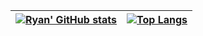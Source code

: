 [![Ryan' GitHub stats](https://github-readme-stats.vercel.app/api?username=justmordeckai&show_icons=true&theme=vision-friendly-dark&text_color=fff&border_color=e36a14&hide_title=true)](https://github.com/justmordeckai) | [![Top Langs](https://github-readme-stats.vercel.app/api/top-langs/?username=justmordeckai&theme=vision-friendly-dark&text_color=fff&border_color=e36a14&layout=compact)](https://github.com/justmordeckai) 
| ----------- | ------------ |
